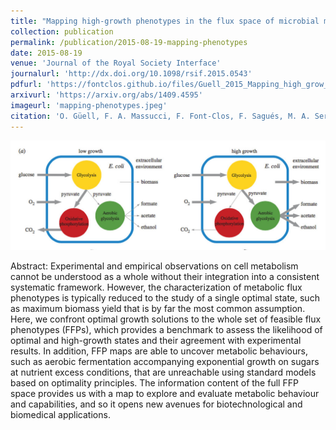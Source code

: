```yaml
---
title: "Mapping high-growth phenotypes in the flux space of microbial metabolism"
collection: publication
permalink: /publication/2015-08-19-mapping-phenotypes
date: 2015-08-19
venue: 'Journal of the Royal Society Interface'
journalurl: 'http://dx.doi.org/10.1098/rsif.2015.0543'
pdfurl: 'https://fontclos.github.io/files/Guell_2015_Mapping_high_grow_phenotypes.pdf'
arxivurl: 'https://arxiv.org/abs/1409.4595'
imageurl: 'mapping-phenotypes.jpeg'
citation: 'O. Güell, F. A. Massucci, F. Font-Clos, F. Sagués, M. A. Serrano, J. R. Soc. Interface 12 20150543.'
---
```

![image](/images/mapping-phenotypes.jpeg)

Abstract: Experimental and empirical observations on cell metabolism cannot be understood as a whole without their integration into a consistent systematic framework. However, the characterization of metabolic flux phenotypes is typically reduced to the study of a single optimal state, such as maximum biomass yield that is by far the most common assumption. Here, we confront optimal growth solutions to the whole set of feasible flux phenotypes (FFPs), which provides a benchmark to assess the likelihood of optimal and high-growth states and their agreement with experimental results. In addition, FFP maps are able to uncover metabolic behaviours, such as aerobic fermentation accompanying exponential growth on sugars at nutrient excess conditions, that are unreachable using standard models based on optimality principles. The information content of the full FFP space provides us with a map to explore and evaluate metabolic behaviour and capabilities, and so it opens new avenues for biotechnological and biomedical applications.
